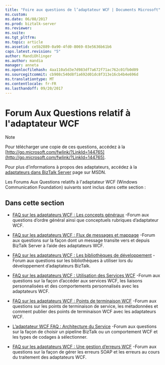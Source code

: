 ```yaml
---
title: "Foire aux questions de l’adaptateur WCF | Documents Microsoft"
ms.custom: 
ms.date: 06/08/2017
ms.prod: biztalk-server
ms.reviewer: 
ms.suite: 
ms.tgt_pltfrm: 
ms.topic: article
ms.assetid: ce5b2889-0a90-4fd0-8069-03e5636b61b6
caps.latest.revision: "5"
author: MandiOhlinger
ms.author: mandia
manager: anneta
ms.openlocfilehash: 4aa110a5d3e7d983df7a672f71ac762c01fb0d09
ms.sourcegitcommit: cb908c540d8f1a692d01dc8f313e16cb4b4e696d
ms.translationtype: MT
ms.contentlocale: fr-FR
ms.lasthandoff: 09/20/2017
---
```

# <a name="wcf-adapter-faqs"></a>Forum Aux Questions relatif à l'adaptateur WCF
> [!NOTE]
>  Pour télécharger une copie de ces questions, accédez à la [http://go.microsoft.com/fwlink/?LinkId=144765](http://go.microsoft.com/fwlink/?LinkId=144765).  
>   
>  Pour plus d’informations à propos des adaptateurs, accédez à la [adaptateurs dans BizTalk Server](http://go.microsoft.com/fwlink/?LinkId=196669) page sur MSDN.  
  
 Les Forums Aux Questions relatifs à l'adaptateur WCF (Windows Communication Foundation) suivants sont inclus dans cette section :  
  
## <a name="in-this-section"></a>Dans cette section  
  
-   [FAQ sur les adaptateurs WCF : Les concepts généraux](../core/wcf-adapter-faq-general-conceptual.md) -Forum aux questions d’ordre général ainsi que conceptuels rubriques d’adaptateur WCF.  
  
-   [FAQ sur les adaptateurs WCF : Flux de messages et mappage](../core/wcf-adapter-faq-message-flow-and-mapping.md) -Forum aux questions sur la façon dont un message transite vers et depuis BizTalk Server à l’aide des adaptateurs WCF.  
  
-   [FAQ sur les adaptateurs WCF : Les bibliothèques de développement](../core/wcf-adapter-faq-development-libraries.md) -Forum aux questions sur les bibliothèques à utiliser lors du développement d’adaptateurs BizTalk.  
  
-   [FAQ sur les adaptateurs WCF : Utilisation des Services WCF](../core/wcf-adapter-faq-using-wcf-services.md) -Forum aux questions sur la façon d’accéder aux services WCF, les liaisons personnalisées et des comportements personnalisés avec les adaptateurs WCF.  
  
-   [FAQ sur les adaptateurs WCF : Points de terminaison WCF](../core/wcf-adapter-faq-wcf-endpoints.md) -Forum aux questions sur les points de terminaison de service, les métadonnées et comment publier des points de terminaison WCF avec les adaptateurs WCF.  
  
-   [L’adaptateur WCF FAQ : Architecture du Service](../core/wcf-adapter-faq-service-architecture.md) -Forum aux questions sur la façon de choisir un pipeline BizTalk ou un comportement WCF et les types de codages à sélectionner.  
  
-   [FAQ sur les adaptateurs WCF : Une gestion d’erreurs WCF](../core/wcf-adapter-faq-wcf-error-handling.md) -Forum aux questions sur la façon de gérer les erreurs SOAP et les erreurs au cours du traitement des adaptateurs WCF.